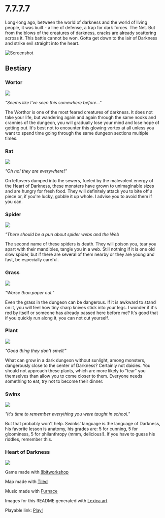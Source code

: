 # 7.7.7.7

Long-long ago, between the world of darkness and the world of living people,
it was built - a line of defense, a trap for dark forces. The Net.
But from the blows of the creatures of darkness, cracks are already scattering across it.
This battle cannot be won. Gotta get down to the lair of Darkness and strike evil 
straight into the heart.

![Screenshot](screenshot.png)

## Bestiary

### Wortor
![](images/wortor.jpg)

*"Seems like I've seen this somewhere before..."*

The Worthor is one of the most feared creatures of darkness. It does not take your life, but wandering again and again through the same nooks and crannies of the dungeon, you will gradually lose your mind and lose hope of getting out. It's best not to encounter this glowing vortex at all unless you want to spend time going through the same dungeon sections multiple times.

### Rat
![](images/rat.jpg)

*"Oh no! they are everywhere!"*

On leftovers dumped into the sewers, fueled by the malevolent energy of the Heart of Darkness, these monsters have grown to unimaginable sizes and are hungry for fresh food. They will definitely attack you to bite off a piece or, if you're lucky, gobble it up whole. I advise you to avoid them if you can.

### Spider
![](images/spider.jpg)

*"There should be a pun about spider webs and the Web*

The second name of these spiders is death. They will poison you, tear you apart with their mandibles, tangle you in a web. Still nothing if it is one old slow spider, but if there are several of them nearby or they are young and fast, be especially careful.

### Grass
![](images/grass.jpg)

*"Worse than paper cut."*

Even the grass in the dungeon can be dangerous. If it is awkward to stand on it, you will feel how tiny sharp knives stick into your legs. I wonder if it's red by itself or someone has already passed here before me? It's good that if you quickly run along it, you can not cut yourself.

### Plant
![](images/plant.jpg)

*"Good thing they don't smell!"*

What can grow in a dark dungeon without sunlight, among monsters, dangerously close to the center of Darkness? Certainly not daisies. You should not approach these plants, which are more likely to "tear" you themselves than allow you to come closer to them. Everyone needs something to eat, try not to become their dinner.

### Swinx
![](images/swinx.jpg)

*"It's time to remember everything you were taught in school."*

But that probably won't help. Swinks' language is the language of Darkness, his favorite lesson is anatomy, his grades are: 5 for cunning, 5 for gloominess, 5 for philanthropy (mmm, delicious!). If you have to guess his riddles, remember this.


### Heart of Darkness
![](images/heart.jpg)

Game made with [8bitworkshop](https://8bitworkshop.com/)

Map made with [Tiled](https://github.com/mapeditor/tiled)

Music made with [Furnace](https://github.com/tildearrow/furnace)

Images for this README generated with [Lexica.art](https://lexica.art)

Playable link: [Play!](https://shadowlamer.github.io/7.7.7.7/)
